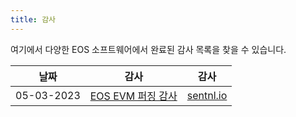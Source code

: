 ```yaml
---
title: 감사
---
```


여기에서 다양한 EOS 소프트웨어에서 완료된 감사 목록을 찾을 수 있습니다.

| 날짜 | 감사 | 감사 |
|------------|----------------------------------------------------------------------------|---------------------|
| 05-03-2023 | [EOS EVM 퍼징 감사](https://docs.eosnetwork.com/docs/latest/miscellaneous/05_03_2023_eos_evm_fuzzing_audit_sentnl.pdf) | [sentnl.io](https://sentnl.io/) |
